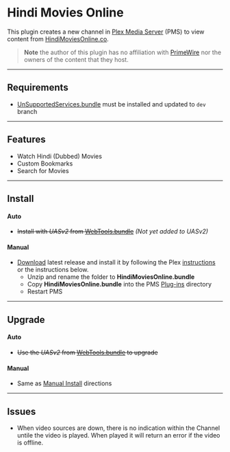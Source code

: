 Hindi Movies Online
===================

This plugin creates a new channel in [Plex Media Server](https://plex.tv/) (PMS) to view content from [HindiMoviesOnline.co](http://hindimoviesonline.co).

> **Note** the author of this plugin has no affiliation with [PrimeWire](http://www.primewire.ag) nor the owners of the content that they host.

***
## Requirements

- [UnSupportedServices.bundle](https://github.com/Twoure/UnSupportedServices.bundle) must be installed and updated to `dev` branch

***
## Features

- Watch Hindi (Dubbed) Movies
- Custom Bookmarks
- Search for Movies

***
## Install

#### Auto
- ~~Install with _UASv2_ from [WebTools.bundle](https://github.com/dagalufh/WebTools.bundle)~~  _(Not yet added to UASv2)_

#### Manual

- [Download](https://github.com/Twoure/HindiMoviesOnline.bundle/releases) latest release and install it by following the Plex [instructions](https://support.plex.tv/hc/en-us/articles/201187656-How-do-I-manually-install-a-channel-) or the instructions below.
  - Unzip and rename the folder to **HindiMoviesOnline.bundle**
  - Copy **HindiMoviesOnline.bundle** into the PMS [Plug-ins](https://support.plex.tv/hc/en-us/articles/201106098-How-do-I-find-the-Plug-Ins-folder-) directory
  - Restart PMS

***
## Upgrade

#### Auto
- ~~Use the _UASv2_ from [WebTools.bundle](https://github.com/dagalufh/WebTools.bundle) to upgrade~~

#### Manual
- Same as [Manual Install](#manual) directions

***
## Issues

- When video sources are down, there is no indication within the Channel untile the video is played.  When played it will return an error if the video is offline.
